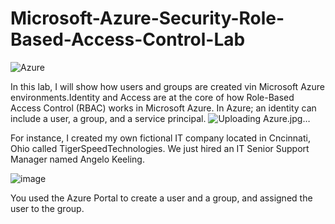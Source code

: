 # Microsoft-Azure-Security-Role-Based-Access-Control-Lab

![Azure](https://github.com/user-attachments/assets/9441ba71-f28c-48e0-814b-d3f8b45e937b)


In this lab, I will show how users and groups are created vin Microsoft Azure environments.Identity and Access are at the core of how Role-Based Access Control (RBAC) works in Microsoft Azure.
In Azure; an identity can include a user, a group, and a service principal.
![Uploading Azure.jpg…]()


For instance, I created my own fictional IT company located in Cncinnati, Ohio called TigerSpeedTechnologies. We just hired an IT Senior Support Manager named Angelo Keeling. 

![image](https://github.com/user-attachments/assets/47df6c86-a272-4c94-955d-cd8725d4c300)





You used the Azure Portal to create a user and a group, and assigned the user to the group.
